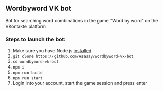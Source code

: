 ## Wordbyword VK bot

Bot for searching word combinations in the game "Word by word" on the VKontakte platform

### Steps to launch the bot:

1. Make sure you have Node.js [installed](https://nodejs.org/en/download)
2. `git clone https://github.com/Asasay/wordbyword-vk-bot`
3. `cd wordbyword-vk-bot`
4. `npm i`
5. `npm run build`
6. `npm run start`
7. Login into your account, start the game session and press enter
